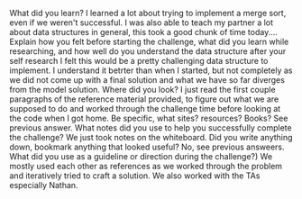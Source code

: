 What did you learn?
I learned a lot about trying to implement a merge sort, even if we weren't successful.  I was also able to teach my partner a lot about data structures in general, this took a good chunk of time today....
Explain how you felt before starting the challenge, what did you learn while researching, and how well do you understand the data structure after your self research
I felt this would be a pretty challenging data structure to implement.  I understand it betrter than when I started, but not completely as we did not come up with a final solution and what we have so far diverges from the model solution.
Where did you look?
I just read the first couple paragraphs of the reference material provided, to figure out what we are supposed to do and worked through the challenge time before looking at the code when I got home.
Be specific, what sites? resources? Books?
See previous answer.
What notes did you use to help you successfully complete the challenge?
We just took notes on the whiteboard.
Did you write anything down, bookmark anything that looked useful?
No, see previous answeers.
What did you use as a guideline or direction during the challenge?)
We mostly used each other as references as we worked through the problem and iteratively tried to craft a solution.  We also worked with the TAs especially Nathan.